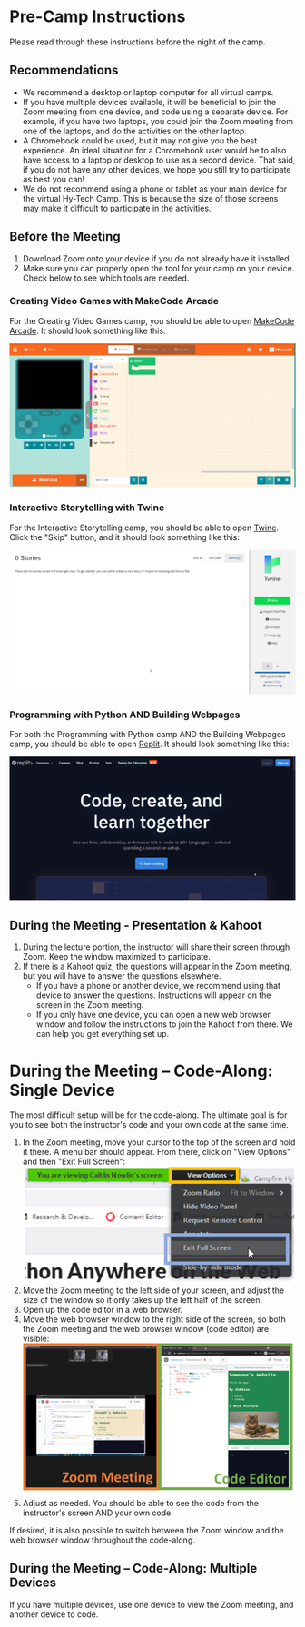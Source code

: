 # Pre-Camp Instructions
Please read through these instructions before the night of the camp.

## Recommendations
- We recommend a desktop or laptop computer for all virtual camps.
- If you have multiple devices available, it will be beneficial to join the Zoom meeting from one device, and code using a separate device. For example, if you have two laptops, you could join the Zoom meeting from one of the laptops, and do the activities on the other laptop.
- A Chromebook could be used, but it may not give you the best experience. An ideal situation for a Chromebook user would be to also have access to a laptop or desktop to use as a second device. That said, if you do not have any other devices, we hope you still try to participate as best you can! 
- We do not recommend using a phone or tablet as your main device for the virtual Hy-Tech Camp. This is because the size of those screens may make it difficult to participate in the activities.

## Before the Meeting
1. Download Zoom onto your device if you do not already have it installed.
1. Make sure you can properly open the tool for your camp on your device. Check below to see which tools are needed.

### Creating Video Games with MakeCode Arcade
For the Creating Video Games camp, you should be able to open [MakeCode Arcade](https://arcade.makecode.com/#editor). It should look something like this:

![](makecodearcadeload.png)

### Interactive Storytelling with Twine
For the Interactive Storytelling camp, you should be able to open [Twine](http://twinery.org/2/#!/stories). Click the "Skip" button, and it should look something like this:

![](twineload.png)

### Programming with Python AND Building Webpages
For both the Programming with Python camp AND the Building Webpages camp, you should be able to open [Replit](https://replit.com). It should look something like this:

![](replitload.png)

## During the Meeting - Presentation & Kahoot
1. During the lecture portion, the instructor will share their screen through Zoom. Keep the window maximized to participate.
1. If there is a Kahoot quiz, the questions will appear in the Zoom meeting, but you will have to answer the questions elsewhere.
   - If you have a phone or another device, we recommend using that device to answer the questions. Instructions will appear on the screen in the Zoom meeting.
   - If you only have one device, you can open a new web browser window and follow the instructions to join the Kahoot from there. We can help you get everything set up.

# During the Meeting – Code-Along: Single Device
The most difficult setup will be for the code-along. The ultimate goal is for you to see both the instructor's code and your own code at the same time.

1. In the Zoom meeting, move your cursor to the top of the screen and hold it there. A menu bar should appear. From there, click on "View Options" and then "Exit Full Screen":
    ![](zoomexitfullscreen.png)
1. Move the Zoom meeting to the left side of your screen, and adjust the size of the window so it only takes up the left half of the screen.
1. Open up the code editor in a web browser.
1. Move the web browser window to the right side of the screen, so both the Zoom meeting and the web browser window (code editor) are visible:
    ![](sidebyside.png)
1. Adjust as needed. You should be able to see the code from the instructor's screen AND your own code.

If desired, it is also possible to switch between the Zoom window and the web browser window throughout the code-along.

## During the Meeting – Code-Along: Multiple Devices
If you have multiple devices, use one device to view the Zoom meeting, and another device to code.
